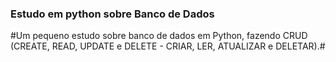 ### Estudo em python sobre Banco de Dados ##

#Um pequeno estudo sobre banco de dados em Python, fazendo CRUD (CREATE, READ, UPDATE e DELETE - CRIAR, LER, ATUALIZAR e DELETAR).#

